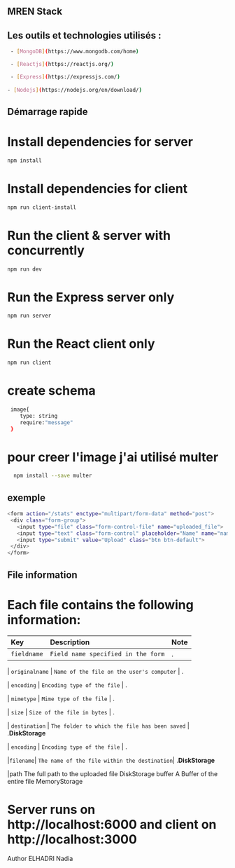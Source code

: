 ## MREN Stack

## Les outils et technologies utilisés :
```bash
 - [MongoDB](https://www.mongodb.com/home)

 - [Reactjs](https://reactjs.org/)

 - [Express](https://expressjs.com/)
 
- [Nodejs](https://nodejs.org/en/download/)
  ```
## Démarrage rapide
# Install dependencies for server
```bash
npm install
```

# Install dependencies for client
```bash
npm run client-install
```
# Run the client & server with concurrently
```bash
npm run dev
```

# Run the Express server only
```bash
npm run server
```
# Run the React client only
```bash
npm run client

```
# create schema
```bash
 image{
    type: string
    require:"message"
 }
 ```
 # pour creer l'image j'ai utilisé multer
 ```bash
   npm install --save multer

 ```
 ## exemple 
 ```bash
 <form action="/stats" enctype="multipart/form-data" method="post">
  <div class="form-group">
    <input type="file" class="form-control-file" name="uploaded_file">
    <input type="text" class="form-control" placeholder="Name" name="name">
    <input type="submit" value="Upload" class="btn btn-default">            
  </div>
</form>
 ```
 ## File information
 # Each file contains the following information:

 | Key | Description    | Note      |
| :-------- | :------- | :-----------|
| `fieldname` | `Field name specified in the form` | .

| `originalname` | `Name of the file on the user's computer` | .

| `encoding` | `Encoding type of the file` | .

| `mimetype` | `Mime type of the file` | .

| `size` | `Size of the file in bytes` | .

| `destination` | `The folder to which the file has been saved` | .**DiskStorage**

| `encoding` | `Encoding type of the file` | .
  
|`filename`| `The name of the file within the destination`| .**DiskStorage**

 |path	The full path to the uploaded file	DiskStorage
buffer	A Buffer of the entire file	MemoryStorage
# Server runs on http://localhost:6000 and client on http://localhost:3000
Author
ELHADRI Nadia

